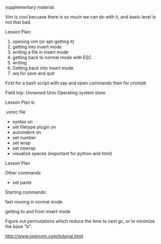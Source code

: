 supplementary material.

Vim is cool becuase there is so much we can do with it, and basic level is not that bad.

Lesson Plan:

1. opening vim (or apt-getting it)
2. getting into insert mode
3. writing a file in insert mode
4. getting back to normal mode with ESC
5. writing
6. Getting back into insert mode
7. wq for save and quit

First for a bash script with say and open commands
then for crontab

Field trip: Unnamed Unix Operating system store

Lesson Plan b:

.vimrc file

* syntax on 
* set filetype plugin on
* autoindent on
* set number
* set wrap
* set nowrap
* visualize spaces (important for python and html)

Lesson Plan


Other commands
* set paste
 


Starting commands:

fast moving in normal mode

getting to and from insert mode




Figure out permutations which reduce the time to next gc, or to minimize the base "b".


http://www.openvim.com/tutorial.html
